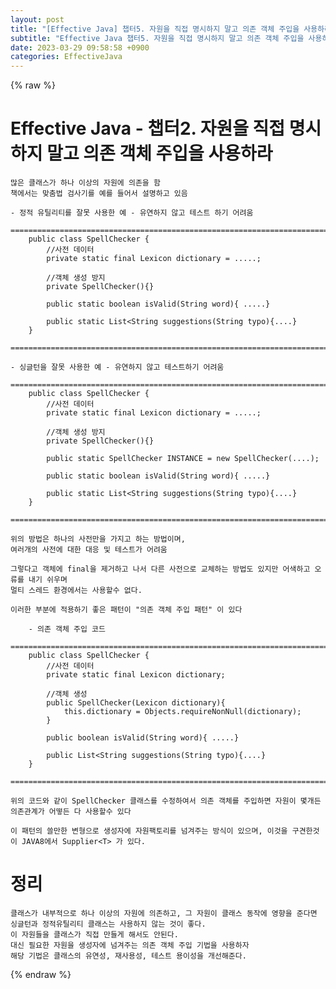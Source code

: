 ```yaml
---  
layout: post  
title: "[Effective Java] 챕터5. 자원을 직접 명시하지 말고 의존 객체 주입을 사용하라"  
subtitle: "Effective Java 챕터5. 자원을 직접 명시하지 말고 의존 객체 주입을 사용하라"  
date: 2023-03-29 09:58:58 +0900  
categories: EffectiveJava  
---  
```

{% raw %}  
# Effective Java - 챕터2. 자원을 직접 명시하지 말고 의존 객체 주입을 사용하라  
  
	많은 클래스가 하나 이상의 자원에 의존을 함  
	책에서는 맞춤법 검사기를 예를 들어서 설명하고 있음  
  
	- 정적 유틸리티를 잘못 사용한 예 - 유연하지 않고 테스트 하기 어려움  
		=================================================================================================================  
		public class SpellChecker {  
			//사전 데이터  
			private static final Lexicon dictionary = .....;  
  
			//객체 생성 방지  
			private SpellChecker(){}  
  
			public static boolean isValid(String word){ .....}  
  
			public static List<String suggestions(String typo){....}  
		}  
		=================================================================================================================  
  
	- 싱글턴을 잘못 사용한 예 - 유연하지 않고 테스트하기 어려움  
		=================================================================================================================  
		public class SpellChecker {  
			//사전 데이터  
			private static final Lexicon dictionary = .....;  
  
			//객체 생성 방지  
			private SpellChecker(){}  
  
			public static SpellChecker INSTANCE = new SpellChecker(....);  
  
			public static boolean isValid(String word){ .....}  
  
			public static List<String suggestions(String typo){....}  
		}  
		=================================================================================================================  
  
	위의 방법은 하나의 사전만을 가지고 하는 방법이며,  
	여러개의 사전에 대한 대응 및 테스트가 어려움  
  
	그렇다고 객체에 final을 제거하고 나서 다른 사전으로 교체하는 방법도 있지만 어색하고 오류를 내기 쉬우며  
	멀티 스레드 환경에서는 사용할수 없다.  
  
	이러한 부분에 적용하기 좋은 패턴이 "의존 객체 주입 패턴" 이 있다  
  
		- 의존 객체 주입 코드  
		=================================================================================================================  
		public class SpellChecker {  
			//사전 데이터  
			private static final Lexicon dictionary;  
  
			//객체 생성  
			public SpellChecker(Lexicon dictionary){  
				this.dictionary = Objects.requireNonNull(dictionary);  
			}  
  
			public boolean isValid(String word){ .....}  
  
			public List<String suggestions(String typo){....}  
		}  
		=================================================================================================================  
  
	위의 코드와 같이 SpellChecker 클래스를 수정하여서 의존 객체를 주입하면 자원이 몇개든 의존관계가 어떻든 다 사용할수 있다  
  
	이 패턴의 쓸만한 변형으로 생성자에 자원팩토리를 넘겨주는 방식이 있으며, 이것을 구견한것이 JAVA8에서 Supplier<T> 가 있다.  
  
# 정리  
  
	클래스가 내부적으로 하나 이상의 자원에 의존하고, 그 자원이 클래스 동작에 영향을 준다면  
	싱글턴과 정적유틸리티 클래스는 사용하지 않는 것이 좋다.  
	이 자원들을 클래스가 직접 만들게 해서도 안된다.  
	대신 필요한 자원을 생성자에 넘겨주는 의존 객체 주입 기법을 사용하자  
	해당 기법은 클래스의 유연성, 재사용성, 테스트 용이성을 개선해준다.  
{% endraw %}